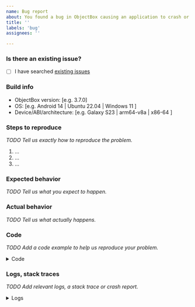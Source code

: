 ```yaml
---
name: Bug report
about: You found a bug in ObjectBox causing an application to crash or throw an exception, or something does not work right.
title: ''
labels: 'bug'
assignees: ''

---
```


<!--

If you are looking for support, please check out our documentation:
- https://docs.objectbox.io
- https://docs.objectbox.io/faq
- https://docs.objectbox.io/troubleshooting

-->

### Is there an existing issue?

- [ ] I have searched [existing issues](https://github.com/objectbox/objectbox-java/issues)

### Build info

- ObjectBox version: [e.g. 3.7.0]
- OS: [e.g. Android 14 | Ubuntu 22.04 | Windows 11 ]
- Device/ABI/architecture: [e.g. Galaxy S23 | arm64-v8a | x86-64 ]

### Steps to reproduce

_TODO Tell us exactly how to reproduce the problem._

1. ...
2. ...
3. ...

### Expected behavior

_TODO Tell us what you expect to happen._

### Actual behavior

_TODO Tell us what actually happens._


### Code

_TODO Add a code example to help us reproduce your problem._

<!--

Please provide a minimal code example.

Things you maybe should also include:
- the entity class
- the Gradle build script

You can also create a public GitHub repository and link to it below.

Please do not upload screenshots of text, use code blocks like below instead.

Add any other context about the problem:
- Is there anything special about your app?
- May transactions or multi-threading play a role?
- Did you find any workarounds to prevent the issue?

-->

<details><summary>Code</summary>

```java
[Paste your code here]
```

</details>

### Logs, stack traces

_TODO Add relevant logs, a stack trace or crash report._

<!-- 

- For build issues, use `--stacktrace` to run the failing Gradle task. E.g. ./gradlew build --stacktrace
- For runtime errors, check log output (e.g. Logcat on Android).
  - For Java/Kotlin exceptions include the full stack trace.
  - For native crashes on Android, include Logcat output starting from the *** *** *** line. Note that crash reporting tools like Crashlytics may hide this line.
  - For native crashes on JVM, include the hs_err_pidXXXX.log file.
  - Also check logs before the error. ObjectBox logs are tagged with e.g. Box.

-->

<details><summary>Logs</summary>

```console
[Paste your logs here]
```

</details>
